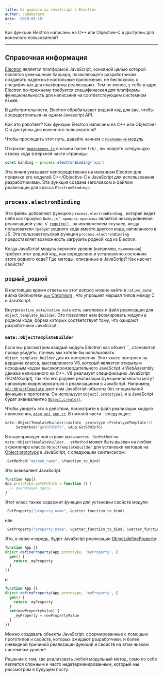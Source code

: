 ```yaml
---
title: От родного до JavaScript в Electron
author: codebytere
date: '2019-03-19'
---
```


Как функции Electron написаны на C++ или Objective-C и доступны для конечного пользователя?

---

## Справочная информация

[Electron](https://electronjs.org) является платформой JavaScript, основной целью которой является уменьшение барьера, позволяющего разработчикам создавать надежные настольные приложения, не беспокоясь о специфичных для платформы реализациях. Тем не менее, у себя в ядре Electron по-прежнему требуется специфическая для платформы функциональность для написания на соответствующем системном языке.

В действительности, Electron обрабатывает родной код для вас, чтобы сосредоточиться на одном Javascript API.

Как это работает? Как функции Electron написаны на C++ или Objective-C и доступны для конечного пользователя?

Чтобы проследить этот путь, давайте начнем с [`приложения` модуль](https://electronjs.org/docs/api/app).

Открывая [`приложения.ts`](https://github.com/electron/electron/blob/0431997c8d64c9ed437b293e8fa15a96fc73a2a7/lib/browser/api/app.ts) в нашей папке `lib/` , вы найдете следующую строку кода в верхней части страницы:

```js
const binding = process.electronBinding('app')
```

Эта линия указывает непосредственно на механизм Electron для привязки его модулей C++/Objective-C к JavaScript для использования разработчиками. Эта функция создана заголовком и файлом реализации [](https://github.com/electron/electron/blob/0431997c8d64c9ed437b293e8fa15a96fc73a2a7/atom/common/api/electron_bindings.cc) для класса `ElectronBindings`.

## `process.electronBinding`

Эти файлы добавляют функцию `process.electronBinding` , которая ведет себя как процесс `Node.js’`. `процесс.привязка` является низкоуровневой реализацией узла. s' [`require()`](https://nodejs.org/api/modules.html#modules_require_id) , за исключением случаев, когда пользователи `требуют` родного кода вместо другого кода, написанного в JS. Эта пользовательская функция `process.electronBinding` предоставляет возможность загрузить родной код из Electron.

Когда JavaScript модуль верхнего уровня (например, `приложение`) требует этот родной код, как определено и установлено состояние этого родного кода? Где методы, описанные в JavaScript? Как насчет свойств?

## `родный_родной`

В настоящее время ответы на этот вопрос можно найти в `native_mate`: вилка библиотеки [`gin` Chromium](https://chromium.googlesource.com/chromium/src.git/+/lkgr/gin/) , что упрощает маршал типов между C и JavaScript.

Внутри `native_mate/native_mate` есть заголовок и файл реализации для `object_template_builder`. Это позволяет нам формировать модули в родном коде, форма которых соответствует тому, что ожидают разработчики JavaScript.

### `mate::ObjectTemplateBuilder`

Если мы рассмотрим каждый модуль Electron как объект ``, становится проще увидеть, почему мы хотели бы использовать `object_template_builder` для их построения. Этот класс построен на вершине класса, выставленного V8, который является открытым исходным кодом высокопроизводительного JavaScript и WebAssembly движка написанного на С++. V8 реализует спецификацию JavaScript (ECMAScript), так что его родные реализации функциональности могут напрямую коррелироваться с реализациями в JavaScript. Например, [`v8::ObjectTemplate`](https://v8docs.nodesource.com/node-0.8/db/d5f/classv8_1_1_object_template.html) дает нам JavaScript-объекты без специальной функции и прототипа. Он использует `Object[.prototype]`, и в JavaScript будет эквивалентно [`Object.create()`](https://developer.mozilla.org/en-US/docs/Web/JavaScript/Reference/Global_Objects/Object/create).

Чтобы увидеть это в действии, посмотрите в файл реализации модуля приложения, [`atom_api_app.cc`](https://github.com/electron/electron/blob/0431997c8d64c9ed437b293e8fa15a96fc73a2a7/atom/browser/api/atom_api_app.cc). В нижней части - следующие:

```cpp
mate::ObjectTemplateBuilder(isolate, prototype->PrototypeTemplate())
    .SetMethod("getGPUInfo", &App:GetGPUInfo)
```

В вышеприведенной строке вызывается `.SetMethod` на `mate::ObjectTemplateBuilder`. `. etMethod` может быть вызван на любом экземпляре класса `ObjectTemplateBuilder` для установки методов на [Object prototype](https://developer.mozilla.org/en-US/docs/Web/JavaScript/Reference/Global_Objects/Object/prototype) в JavaScript, с следующим синтаксисом:

```cpp
.SetMethod("method_name", &function_to_bind)
```

Это эквивалент JavaScript:

```js
function App{}
App.prototype.getGPUInfo = function () {
  // реализация здесь
}
```

Этот класс также содержит функции для установки свойств модуля:

```cpp
.SetProperty("property_name", &getter_function_to_bind)
```

или

```cpp
.SetProperty("property_name", &getter_function_to_bind, &setter_function_to_bind)
```

Это, в свою очередь, будет JavaScript реализации [Object.defineProperty](https://developer.mozilla.org/en/docs/Web/JavaScript/Reference/Global_Objects/Object/defineProperty):

```js
function App {}
Object.defineProperty(App.prototype, 'myProperty', {
  get() {
    return _myProperty
  }
})
```

и

```js
function App {}
Object.defineProperty(App.prototype, 'myProperty', {
  get() {
    return _myProperty
  }
  set(newPropertyValue) {
    _myProperty = newPropertyValue
  }
})
```

Можно создавать объекты JavaScript, сформированные с помощью прототипов и свойств, которых ожидают разработчики. и более очевидной причиной реализации функций и свойств на этом низком системном уровне!

Решение о том, где реализовать любой модульный метод, само по себе является сложным и часто недетерминированным, который мы рассмотрим в будущем посту.
